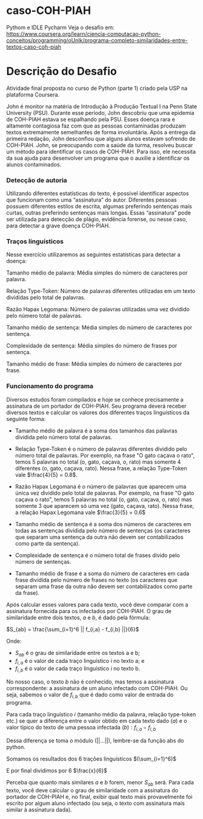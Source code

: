 # caso-COH-PIAH
Pythom e IDLE Pycharm
Veja o desafio em:
<https://www.coursera.org/learn/ciencia-computacao-python-conceitos/programming/oUnlk/programa-completo-similaridades-entre-textos-caso-coh-piah>

# Descrição do Desafio
Atividade final proposta no curso de Python (parte 1) criado pela USP na plataforma Coursera.

John é monitor na matéria de Introdução à Produção Textual I na Penn State University (PSU). Durante esse período, John descobriu que uma epidemia de COH-PIAH estava se espalhando pela PSU. Esses doença rara e altamente contagiosa faz com que as pessoas contaminadas produzam textos extremamente semelhantes de forma involuntária. Após a entrega da primeira redação, John desconfiou que alguns alunos estavam sofrendo de COH-PIAH. John, se preocupando com a saúde da turma, resolveu buscar um método para identificar os casos de COH-PIAH. Para isso, ele necessita da sua ajuda para desenvolver um programa que o auxilie a identificar os alunos contaminados.

### Detecção de autoria

Utilizando diferentes estatísticas do texto, é possível identificar aspectos que funcionam como uma “assinatura” do autor. Diferentes pessoas possuem diferentes estilos de escrita, algumas preferindo sentenças mais curtas, outras preferindo sentenças mais longas. Essas “assinatura” pode ser utilizada para detecção de plágio, evidência forense, ou nesse caso, para detectar a grave doença COH-PIAH.

### Traços linguísticos

Nesse exercício utilizaremos as seguintes estatísticas para detectar a doença:

Tamanho médio de palavra: Média simples do número de caracteres por palavra.

Relação Type-Token: Número de palavras diferentes utilizadas em um texto divididas pelo total de palavras.

Razão Hapax Legomana: Número de palavras utilizadas uma vez dividido pelo número total de palavras.

Tamanho médio de sentença: Média simples do número de caracteres por sentença.

Complexidade de sentença: Média simples do número de frases por sentença.

Tamanho médio de frase: Média simples do número de caracteres por frase.

### Funcionamento do programa

Diversos estudos foram compilados e hoje se conhece precisamente a assinatura de um portador de COH-PIAH. Seu programa deverá receber diversos textos e calcular os valores dos diferentes traços linguísticos da seguinte forma:

* Tamanho médio de palavra é a soma dos tamanhos das palavras dividida pelo número total de palavras.

* Relação Type-Token é o número de palavras diferentes dividido pelo número total de palavras. Por exemplo, na frase "O gato caçava o rato", temos 5 palavras no total (o, gato, caçava, o, rato) mas somente 4 diferentes (o, gato, caçava, rato). Nessa frase, a relação Type-Token vale $\frac{4}{5} = 0.8$.

* Razão Hapax Legomana é o número de palavras que aparecem uma única vez dividido pelo total de palavras. Por exemplo, na frase "O gato caçava o rato", temos 5 palavras no total (o, gato, caçava, o, rato) mas somente 3 que aparecem só uma vez (gato, caçava, rato). Nessa frase, a relação Hapax Legomana vale $\frac{3}{5} = 0.6$

* Tamanho médio de sentença é a soma dos números de caracteres em todas as sentenças dividida pelo número de sentenças (os caracteres que separam uma sentença da outra não devem ser contabilizados como parte da sentença).

* Complexidade de sentença é o número total de frases divido pelo número de sentenças.

* Tamanho médio de frase é a soma do número de caracteres em cada frase dividida pelo número de frases no texto (os caracteres que separam uma frase da outra não devem ser contabilizados como parte da frase).

Após calcular esses valores para cada texto, você deve comparar com a assinatura fornecida para os infectados por COH-PIAH. O grau de similaridade entre dois textos, $a$ e $b$, é dado pela fórmula:

$S_{ab} = \frac{\sum_{i=1}^6 || f_{i,a} - f_{i,b} ||}{6}$

Onde: 
* $S_{ab}$ é o grau de similaridade entre os textos a e b; 
* $f_{i,a}$ é o valor de cada traço linguístico i no texto a; e
* $f_{i,b}$ é o valor de cada traço linguístico i no texto b. 

No nosso caso, o texto  $b$ não é conhecido, mas temos a assinatura correspondente: a assinatura de um aluno infectado com COH-PIAH. Ou seja, sabemos o valor de $f_{i,b}$
que é dado como valor de entrada do programa.

Para cada traço linguístico $i$ (tamanho médio da palavra, relação type-token etc.) se quer a diferença entre o valor obtido em cada texto dado $(a)$ e o valor típico do texto de uma pessoa infectada $(b): f_{i,a} - f_{i,b}$

Dessa diferença se toma o módulo $(||...||)$, lembre-se da função abs do python.

Somamos os resultados dos 6 trações linguísticos $(\sum_{i=1}^6)$

E por final dividimos por 6 $\frac{x}{6}$

Perceba que quanto mais similares $a$ e $b$ forem, menor $S_{ab}$ será. Para cada texto, você deve calcular o grau de similaridade com a assinatura do portador de COH-PIAH e, no final, exibir qual texto mais provavelmente foi escrito por algum aluno infectado (ou seja, o texto com assinatura mais similar à assinatura dada).

